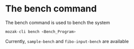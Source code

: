 # The bench command

The bench command is used to bench the system 

```rust
mozak-cli bench <Bench_Program>
```

Currently, `sample-bench` and `fibo-input-bench` are available

